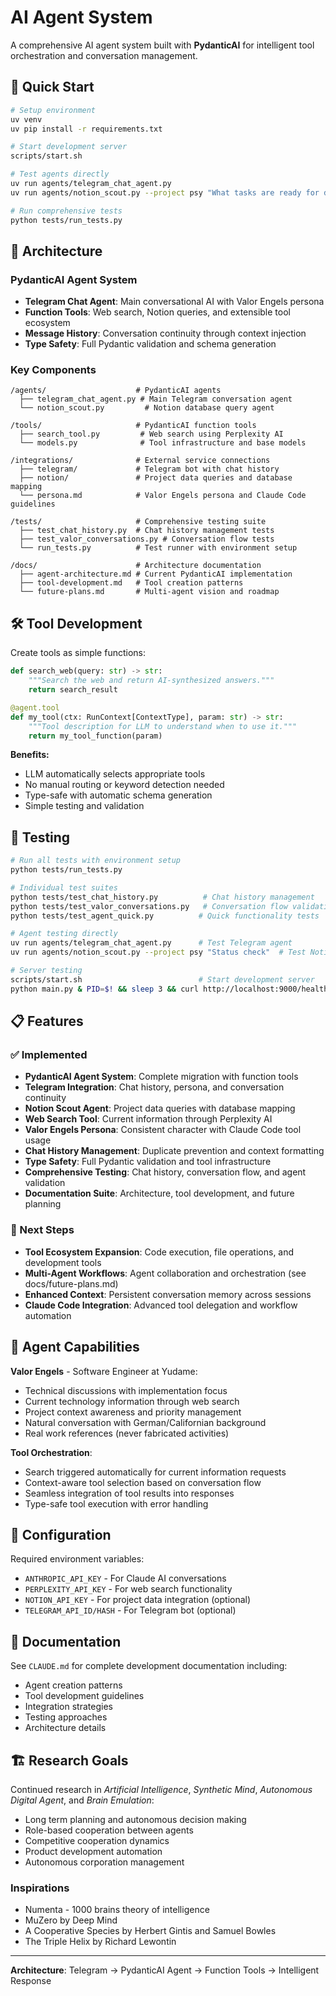 # AI Agent System

A comprehensive AI agent system built with **PydanticAI** for intelligent tool orchestration and conversation management.

## 🚀 Quick Start

```bash
# Setup environment
uv venv
uv pip install -r requirements.txt

# Start development server
scripts/start.sh

# Test agents directly
uv run agents/telegram_chat_agent.py
uv run agents/notion_scout.py --project psy "What tasks are ready for dev?"

# Run comprehensive tests
python tests/run_tests.py
```

## 🤖 Architecture

### PydanticAI Agent System
- **Telegram Chat Agent**: Main conversational AI with Valor Engels persona
- **Function Tools**: Web search, Notion queries, and extensible tool ecosystem
- **Message History**: Conversation continuity through context injection
- **Type Safety**: Full Pydantic validation and schema generation

### Key Components

```
/agents/                    # PydanticAI agents
  ├── telegram_chat_agent.py # Main Telegram conversation agent
  └── notion_scout.py         # Notion database query agent

/tools/                     # PydanticAI function tools
  ├── search_tool.py         # Web search using Perplexity AI
  └── models.py              # Tool infrastructure and base models

/integrations/              # External service connections
  ├── telegram/             # Telegram bot with chat history
  ├── notion/               # Project data queries and database mapping
  └── persona.md            # Valor Engels persona and Claude Code guidelines

/tests/                     # Comprehensive testing suite
  ├── test_chat_history.py  # Chat history management tests
  ├── test_valor_conversations.py # Conversation flow tests
  └── run_tests.py          # Test runner with environment setup

/docs/                      # Architecture documentation
  ├── agent-architecture.md # Current PydanticAI implementation
  ├── tool-development.md   # Tool creation patterns
  └── future-plans.md       # Multi-agent vision and roadmap
```

## 🛠️ Tool Development

Create tools as simple functions:

```python
def search_web(query: str) -> str:
    """Search the web and return AI-synthesized answers."""
    return search_result

@agent.tool
def my_tool(ctx: RunContext[ContextType], param: str) -> str:
    """Tool description for LLM to understand when to use it."""
    return my_tool_function(param)
```

**Benefits:**
- LLM automatically selects appropriate tools
- No manual routing or keyword detection needed
- Type-safe with automatic schema generation
- Simple testing and validation

## 🧪 Testing

```bash
# Run all tests with environment setup
python tests/run_tests.py

# Individual test suites
python tests/test_chat_history.py          # Chat history management
python tests/test_valor_conversations.py   # Conversation flow validation
python tests/test_agent_quick.py          # Quick functionality tests

# Agent testing directly
uv run agents/telegram_chat_agent.py      # Test Telegram agent
uv run agents/notion_scout.py --project psy "Status check"  # Test Notion queries

# Server testing
scripts/start.sh                          # Start development server
python main.py & PID=$! && sleep 3 && curl http://localhost:9000/health && kill $PID
```

## 📋 Features

### ✅ Implemented
- **PydanticAI Agent System**: Complete migration with function tools
- **Telegram Integration**: Chat history, persona, and conversation continuity
- **Notion Scout Agent**: Project data queries with database mapping
- **Web Search Tool**: Current information through Perplexity AI
- **Valor Engels Persona**: Consistent character with Claude Code tool usage
- **Chat History Management**: Duplicate prevention and context formatting
- **Type Safety**: Full Pydantic validation and tool infrastructure
- **Comprehensive Testing**: Chat history, conversation flow, and agent validation
- **Documentation Suite**: Architecture, tool development, and future planning

### 🔮 Next Steps
- **Tool Ecosystem Expansion**: Code execution, file operations, and development tools
- **Multi-Agent Workflows**: Agent collaboration and orchestration (see docs/future-plans.md)
- **Enhanced Context**: Persistent conversation memory across sessions
- **Claude Code Integration**: Advanced tool delegation and workflow automation

## 🎯 Agent Capabilities

**Valor Engels** - Software Engineer at Yudame:
- Technical discussions with implementation focus
- Current technology information through web search
- Project context awareness and priority management
- Natural conversation with German/Californian background
- Real work references (never fabricated activities)

**Tool Orchestration**:
- Search triggered automatically for current information requests
- Context-aware tool selection based on conversation flow
- Seamless integration of tool results into responses
- Type-safe tool execution with error handling

## 🔧 Configuration

Required environment variables:
- `ANTHROPIC_API_KEY` - For Claude AI conversations
- `PERPLEXITY_API_KEY` - For web search functionality
- `NOTION_API_KEY` - For project data integration (optional)
- `TELEGRAM_API_ID/HASH` - For Telegram bot (optional)

## 📖 Documentation

See `CLAUDE.md` for complete development documentation including:
- Agent creation patterns
- Tool development guidelines
- Integration strategies
- Testing approaches
- Architecture details

## 🏗️ Research Goals

Continued research in _Artificial Intelligence_, _Synthetic Mind_, _Autonomous Digital Agent_, and _Brain Emulation_:

- Long term planning and autonomous decision making
- Role-based cooperation between agents
- Competitive cooperation dynamics
- Product development automation
- Autonomous corporation management

### Inspirations
- Numenta - 1000 brains theory of intelligence
- MuZero by Deep Mind
- A Cooperative Species by Herbert Gintis and Samuel Bowles
- The Triple Helix by Richard Lewontin

---

**Architecture**: Telegram → PydanticAI Agent → Function Tools → Intelligent Response
